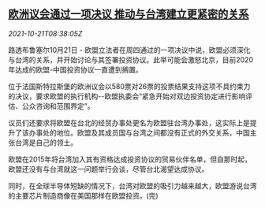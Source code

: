 <!--1634806862000-->
[欧洲议会通过一项决议 推动与台湾建立更紧密的关系](https://cn.reuters.com/article/eu-parliament-tw-bill-1021-idCNKBS2HB0UC)
------

<div><i>2021-10-21T08:38:05Z</i></div><p>路透布鲁塞尔10月21日 - 欧盟立法者在周四通过的一项决议中说，欧盟必须深化与台湾的关系，并开始讨论与其签署投资协议。此举可能会激怒北京，目前2020年达成的欧盟-中国投资协议一直遭到搁置。</p><p>位于法国斯特拉斯堡的欧洲议会以580票对26票的投票结果支持这项不具约束力的决议，要求欧盟的执行机构--欧盟执委会“紧急开始对双边投资协定进行影响评估、公众咨询和范围界定”。</p><p>议员们还要求将欧盟在台北的经贸办事处更名为欧盟驻台湾办事处，这实际上是提升了该办事处的地位。欧盟及其成员国与台湾之间都没有正式的外交关系，中国主张台湾是自己的领土。</p><p>欧盟在2015年将台湾加入其有资格达成投资协议的贸易伙伴名单，但自那时起，欧盟还没有与台湾就这一问题举行会谈，尽管台北渴望达成协议。</p><p>同时，在全球半导体短缺的情况下，台湾对欧盟的吸引力越来越大，欧盟游说台湾的主要芯片制造商像在美国那样在欧盟投资。(完)</p>
